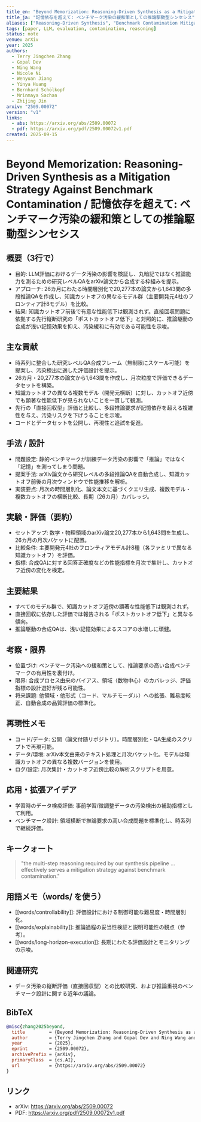 ```yaml
---
title_en: "Beyond Memorization: Reasoning-Driven Synthesis as a Mitigation Strategy Against Benchmark Contamination"
title_ja: "記憶依存を超えて: ベンチマーク汚染の緩和策としての推論駆動型シンセシス"
aliases: ["Reasoning-Driven Synthesis", "Benchmark Contamination Mitigation"]
tags: [paper, LLM, evaluation, contamination, reasoning]
status: note
venue: arXiv
year: 2025
authors:
  - Terry Jingchen Zhang
  - Gopal Dev
  - Ning Wang
  - Nicole Ni
  - Wenyuan Jiang
  - Yinya Huang
  - Bernhard Schölkopf
  - Mrinmaya Sachan
  - Zhijing Jin
arxiv: "2509.00072"
version: "v1"
links:
  - abs: https://arxiv.org/abs/2509.00072
  - pdf: https://arxiv.org/pdf/2509.00072v1.pdf
created: 2025-09-15
---
```


# Beyond Memorization: Reasoning-Driven Synthesis as a Mitigation Strategy Against Benchmark Contamination / 記憶依存を超えて: ベンチマーク汚染の緩和策としての推論駆動型シンセシス

## 概要（3行で）
- 目的: LLM評価におけるデータ汚染の影響を検証し、丸暗記ではなく推論能力を測るための研究レベルQAをarXiv論文から合成する枠組みを提示。
- アプローチ: 26カ月にわたる時間層別化で20,277本の論文から1,643問の多段推論QAを作成し、知識カットオフの異なるモデル群（主要開発元4社のフロンティア計8モデル）を比較。
- 結果: 知識カットオフ前後で有意な性能低下は観測されず。直接回収問題に依拠する先行縦断研究の「ポストカットオフ低下」と対照的に、推論駆動の合成が浅い記憶効果を抑え、汚染緩和に有効である可能性を示唆。

## 主な貢献
- 時系列に整合した研究レベルQA合成フレーム（無制限にスケール可能）を提案し、汚染検出に適した評価設計を提示。
- 26カ月・20,277本の論文から1,643問を作成し、月次粒度で評価できるデータセットを構築。
- 知識カットオフの異なる複数モデル（開発元横断）に対し、カットオフ近傍でも顕著な性能低下が見られないことを一貫して観測。
- 先行の「直接回収型」評価と比較し、多段推論要求が記憶依存を超える複雑性を与え、汚染リスクを下げうることを示唆。
- コードとデータセットを公開し、再現性と追試を促進。

## 手法 / 設計
- 問題設定: 静的ベンチマークが訓練データ汚染の影響で「推論」ではなく「記憶」を測ってしまう問題。
- 提案手法: arXiv論文から研究レベルの多段推論QAを自動合成し、知識カットオフ前後の月次ウィンドウで性能推移を解析。
- 実装要点: 月次の時間層別化、論文本文に基づくクエリ生成、複数モデル・複数カットオフの横断比較、長期（26カ月）カバレッジ。

## 実験・評価（要約）
- セットアップ: 数学・物理領域のarXiv論文20,277本から1,643問を生成し、26カ月の月次バケットに配置。
- 比較条件: 主要開発元4社のフロンティアモデル計8種（各ファミリで異なる知識カットオフ）を評価。
- 指標: 合成QAに対する回答正確度などの性能指標を月次で集計し、カットオフ近傍の変化を検定。

## 主要結果
- すべてのモデル群で、知識カットオフ近傍の顕著な性能低下は観測されず。
- 直接回収に依存した評価では報告される「ポストカットオフ低下」と異なる傾向。
- 推論駆動の合成QAは、浅い記憶効果によるスコアの水増しに頑健。

## 考察・限界
- 位置づけ: ベンチマーク汚染への緩和策として、推論要求の高い合成ベンチマークの有用性を裏付け。
- 限界: 合成プロセス由来のバイアス、領域（数物中心）のカバレッジ、評価指標の設計選好が残る可能性。
- 将来課題: 他領域・他形式（コード、マルチモーダル）への拡張、難易度較正、自動合成の品質評価の標準化。

## 再現性メモ
- コード/データ: 公開（論文付随リポジトリ）。時間層別化・QA生成のスクリプトで再現可能。
- データ/環境: arXiv本文由来のテキスト処理と月次バケット化。モデルは知識カットオフの異なる複数バージョンを使用。
- ログ/設定: 月次集計・カットオフ近傍比較の解析スクリプトを用意。

## 応用・拡張アイデア
- 学習時のデータ検疫評価: 事前学習/微調整データの汚染検出の補助指標として利用。
- ベンチマーク設計: 領域横断で推論要求の高い合成問題を標準化し、時系列で継続評価。

## キークォート
> "the multi-step reasoning required by our synthesis pipeline ... effectively serves a mitigation strategy against benchmark contamination."

## 用語メモ（words/ を使う）
- [[words/controllability]]: 評価設計における制御可能な難易度・時間層別化。
- [[words/explainability]]: 推論過程の妥当性検証と説明可能性の観点（参考）。
- [[words/long-horizon-execution]]: 長期にわたる評価設計とモニタリングの示唆。

## 関連研究
- データ汚染の縦断評価（直接回収型）との比較研究、および推論重視のベンチマーク設計に関する近年の議論。

## BibTeX
```bibtex
@misc{zhang2025beyond,
  title         = {Beyond Memorization: Reasoning-Driven Synthesis as a Mitigation Strategy Against Benchmark Contamination},
  author        = {Terry Jingchen Zhang and Gopal Dev and Ning Wang and Nicole Ni and Wenyuan Jiang and Yinya Huang and Bernhard Schölkopf and Mrinmaya Sachan and Zhijing Jin},
  year          = {2025},
  eprint        = {2509.00072},
  archivePrefix = {arXiv},
  primaryClass  = {cs.AI},
  url           = {https://arxiv.org/abs/2509.00072}
}
```

## リンク
- arXiv: https://arxiv.org/abs/2509.00072
- PDF: https://arxiv.org/pdf/2509.00072v1.pdf

